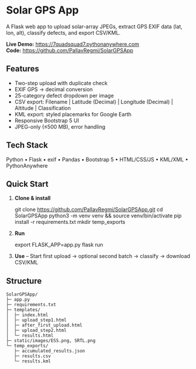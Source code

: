 
# Solar GPS App

A Flask web app to upload solar-array JPEGs, extract GPS EXIF data (lat, lon, alt), classify defects, and export CSV/KML.

**Live Demo:** https://7quadsquad7.pythonanywhere.com  
**Code:** https://github.com/PallavRegmi/SolarGPSApp



## Features

- Two-step upload with duplicate check  
- EXIF GPS → decimal conversion  
- 25-category defect dropdown per image  
- CSV export: Filename | Latitude (Decimal) | Longitude (Decimal) | Altitude | Classification  
- KML export: styled placemarks for Google Earth  
- Responsive Bootstrap 5 UI  
- JPEG-only (≤500 MB), error handling  



## Tech Stack

Python • Flask • exif • Pandas • Bootstrap 5 • HTML/CSS/JS • KML/XML • PythonAnywhere



## Quick Start

1. **Clone & install**  

   git clone https://github.com/PallavRegmi/SolarGPSApp.git
   cd SolarGPSApp
   python3 -m venv venv && source venv/bin/activate
   pip install -r requirements.txt
   mkdir temp_exports


2. **Run**


   export FLASK_APP=app.py
   flask run

3. **Use**
   – Start first upload → optional second batch → classify → download CSV/KML



## Structure

```
SolarGPSApp/
├─ app.py
├─ requirements.txt
├─ templates/
│  ├─ index.html
│  ├─ upload_step1.html
│  ├─ after_first_upload.html
│  ├─ upload_step2.html
│  └─ results.html
├─ static/images/ESS.png, SRTL.png
└─ temp_exports/
   ├─ accumulated_results.json
   ├─ results.csv
   └─ results.kml

